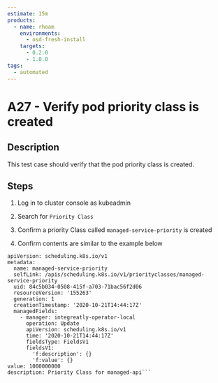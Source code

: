 ```yaml
---
estimate: 15m
products:
  - name: rhoam
    environments:
      - osd-fresh-install
    targets:
      - 0.2.0
      - 1.0.0
tags:
  - automated
---
```


# A27 - Verify pod priority class is created

## Description

This test case should verify that the pod priority class is created.

## Steps

1. Log in to cluster console as kubeadmin

2. Search for `Priority Class`

3. Confirm a priority Class called `managed-service-priority` is created

4. Confirm contents are similar to the example below

````kind: PriorityClass
apiVersion: scheduling.k8s.io/v1
metadata:
  name: managed-service-priority
  selfLink: /apis/scheduling.k8s.io/v1/priorityclasses/managed-service-priority
  uid: 84c5b034-0508-415f-a703-71bac56f2d06
  resourceVersion: '155263'
  generation: 1
  creationTimestamp: '2020-10-21T14:44:17Z'
  managedFields:
    - manager: integreatly-operator-local
      operation: Update
      apiVersion: scheduling.k8s.io/v1
      time: '2020-10-21T14:44:17Z'
      fieldsType: FieldsV1
      fieldsV1:
        'f:description': {}
        'f:value': {}
value: 1000000000
description: Priority Class for managed-api```
````
